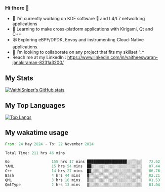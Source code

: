 ### Hi there 👋

- 🔭 I’m currently working on KDE software 💓 and L4/L7 networking applications 
- 📖 Learning to make cross-platform applications with Kirigami, Qt and C++
- 🕸️ Exploring eBPF/DPDK, Envoy and instrumenting Cloud-Native applications. 
- 👯 I’m looking to collaborate on any project that fits my skillset ^_^
- Reach me at my LinkedIn : https://www.linkedin.com/in/vaitheeswaran-janakiraman-8231a3200/

## My Stats
[![VaithiSniper's GitHub stats](https://github-readme-stats.vercel.app/api?username=VaithiSniper&hide=stars&theme=radical)](https://github.com/anuraghazra/github-readme-stats)

## My Top Languages

[![Top Langs](https://github-readme-stats.vercel.app/api/top-langs/?username=VaithiSniper&layout=compact)](https://github.com/anuraghazra/github-readme-stats)

## My wakatime usage

<!--START_SECTION:waka-->

```rust
From: 24 May 2024 - To: 22 November 2024

Total Time: 211 hrs 46 mins

Go                   155 hrs 17 mins ██████████████████░░░░░░░   72.62 %
YAML                 15 hrs 54 mins  ██░░░░░░░░░░░░░░░░░░░░░░░   07.44 %
C++                  14 hrs 27 mins  █▓░░░░░░░░░░░░░░░░░░░░░░░   06.76 %
Bash                 4 hrs 44 mins   ▓░░░░░░░░░░░░░░░░░░░░░░░░   02.21 %
QML                  3 hrs 16 mins   ▒░░░░░░░░░░░░░░░░░░░░░░░░   01.53 %
QmlType              2 hrs 13 mins   ▒░░░░░░░░░░░░░░░░░░░░░░░░   01.04 %
```

<!--END_SECTION:waka-->
